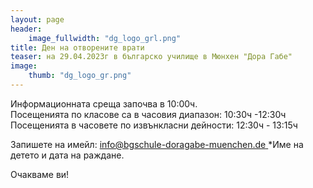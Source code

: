 ```yaml
---
layout: page
header:
    image_fullwidth: "dg_logo_grl.png"
title: Ден на отворените врати 
teaser: на 29.04.2023г в българско училище в Мюнхен "Дора Габе"  
image:
    thumb: "dg_logo_gr.png"
---
```


Информационната среща започва в 10:00ч.  
Посещенията по класове са в часовия диапазон: 10:30ч -12:30ч  
Посещенията в часовете по извънкласни дейности: 12:30ч - 13:15ч  
   
Запишете на имейл: [info@bgschule-doragabe-muenchen.de ](info@bgschule-doragabe-muenchen.de ) *Име на детето и дата на раждане.  
   
Очакваме ви! 


